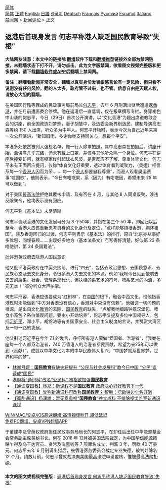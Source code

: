  <!-- 面包屑导航 --> <div class="breadcrumb"><!-- GTranslate: https://gtranslate.io/ -->  <div class="switcher notranslate">  <div class="selected">  <a href="#" onclick="return false;"> 简体</a>  </div>  <div class="option">  <a href="https://www.bannedbook.org" onclick="doGTranslate('zh-CN|zh-CN');jQuery('div.switcher div.selected a').html(jQuery(this).html());return false;" title="简体中文" class="nturl selected"> 简体</a>  <a href="https://www.bannedbook.org/zh-tw/" onclick="doGTranslate('zh-CN|zh-TW');jQuery('div.switcher div.selected a').html(jQuery(this).html());return false;" title="繁體中文" class="nturl"> 正體</a>  <a href="https://www.bannedbook.org/en/" onclick="doGTranslate('zh-CN|en');jQuery('div.switcher div.selected a').html(jQuery(this).html());return false;" title="English" class="nturl"> English</a>  <a href="https://www.bannedbook.org/ja/" onclick="doGTranslate('zh-CN|ja');jQuery('div.switcher div.selected a').html(jQuery(this).html());return false;" title="日本語" class="nturl"> 日語</a>  <a href="https://www.bannedbook.org/ko/" onclick="doGTranslate('zh-CN|ko');jQuery('div.switcher div.selected a').html(jQuery(this).html());return false;" title="한국어" class="nturl"> 한국어</a>  <a href="https://www.bannedbook.org/de/" onclick="doGTranslate('zh-CN|de');jQuery('div.switcher div.selected a').html(jQuery(this).html());return false;" title="Deutsch" class="nturl"> Deutsch</a>  <a href="https://www.bannedbook.org/fr/" onclick="doGTranslate('zh-CN|fr');jQuery('div.switcher div.selected a').html(jQuery(this).html());return false;" title="Français" class="nturl"> Français</a>  <a href="https://www.bannedbook.org/ru/" onclick="doGTranslate('zh-CN|ru');jQuery('div.switcher div.selected a').html(jQuery(this).html());return false;" title="Русский" class="nturl"> Русский</a>  <a href="https://www.bannedbook.org/es/" onclick="doGTranslate('zh-CN|es');jQuery('div.switcher div.selected a').html(jQuery(this).html());return false;" title="Español" class="nturl"> Español</a>  <a href="https://www.bannedbook.org/it/" onclick="doGTranslate('zh-CN|it');jQuery('div.switcher div.selected a').html(jQuery(this).html());return false;" title="Italiano" class="nturl"> Italiano</a>  </div>  </div>      <div class='breadcrumb-sub'><!-- Breadcrumb NavXT 6.3.0 --> <a href="https://www.bannedbook.org/" class="home">禁闻网</a> &gt; <a href="https://www.bannedbook.org/bnews/comments/" class="category">新闻评论</a> &gt; 正文</div></div><h2>返港后首现身发言 何志平称港人缺乏国民教育导致“失根”</h2> <p class="notice"><b>大陆网友注意：本文中的链接除 <a href="https://github.com/bannedbook/fanqiang" >翻墙</a>软件下载和<a href="https://github.com/killgcd/justmysocks/blob/master/README.md">翻墙推荐</a>链接外全部为禁网链接，未翻墙状态下打不开，请勿点击。此为文字版禁闻，欲看图文视频完整版和更多禁闻，请下载<a href="https://github.com/bannedbook/fanqiang">翻墙软件或APP</a>后翻墙上禁闻网。</p><p>备注：翻墙看新闻非常安全，翻墙以真实身份发表敏感言论有一定风险，但只看不说则没有任何风险，翻的人太多，政府管不过来，也不管。信息自由是天赋人权，请放心大胆的翻墙。</b></p>  <div class="entry">  <p>在美国因行贿等罪成的民政事务局前局长<a href="https://www.bannedbook.org/bnews/tag/%E4%BD%95%E5%BF%97%E5%B9%B3/" class="st_tag internal_tag" rel="tag" title="标签 何志平 下的日志">何志平</a>，去年 6 月刑满出狱后遭遣返<a href="https://www.bannedbook.org/bnews/tag/%e9%a6%99%e6%b8%af/" class="st_tag internal_tag" rel="tag" title="标签 香港 下的日志">香港</a>，并在月前遭医委会停牌。他在返港后一直低调，仅在报章撰写专栏。身穿褐色中山装的何志平，今日（29日）首次公开演讲，以“文化香港”为题出席道教联合会的讲座，前全国政协刘梦熊，妻子胡慧中，及选委会新界别选民、建制导演高志森等约 150 人出席，听众多为中年人。何志平开场时，表示今次为自己近年来第一次公开演讲，“新知旧雨，多谢你哋支持同关心，想报个平安”。</p> <p>本港多处依然被列入强检名单，惟一行人除罩拍照，其中高志森在拍摄后、讲座开始，至讲座几乎完结，仍未有戴上口罩，并仅与其他听众隔一个身位。何志平在讲座后接受访问，就有穆家俊引起球衣风波，是否反应不了解、尊重体育文化，何志平未有正面回应提问，仅称“体育文化好重要，透过体育看到凝聚力，（奥运）相信系每一个<a href="https://www.bannedbook.org/bnews/tag/%E9%A6%99%E6%B8%AF%E4%BA%BA/" class="st_tag internal_tag" rel="tag" title="标签 香港人 下的日志">香港人</a>因而为荣……. 每一个<a href="https://www.bannedbook.org/bnews/tag/%e6%b8%af%e4%ba%ba/" class="st_tag internal_tag" rel="tag" title="标签 港人 下的日志">港人</a>都要自我尊重”，而港人观看奥运赛事“嘘国歌”，他则表示，“今日有咁嘅果，系（因为）有咁嘅因，希望未来 25 年可以做到”。</p>  <p>对于美国<a href="https://www.bannedbook.org/bnews/tag/%e6%9c%80%e9%ab%98%e6%b3%95%e9%99%a2/" class="st_tag internal_tag" rel="tag" title="标签 最高法院 下的日志">最高法院</a>拒绝其覆核申请，及有否在 4 月，与其他 8 人同桌饭聚，涉违反限聚令，他均表示没有回应。</p> <p>何志平称《基本法》未尽清晰</p>  <p>何志平谈及香港的文化发展可分为 3 个50年，并指在第三个 50 年，即回归以后至今，香港人应该重新思考自身的文化身分及定位，“点样能够植根香港，胸怀祖国”。谈及香港回归的过渡，何志平则表示《基本法》的推行，原自“北京亦从事好多优惠，同埋眷顾…….出现好多地方（基本法条文）冇写得好清楚，好似第 23 条唔使讲，第 24 条国籍法”。</p> <p>批评港英政府去除港人国民意识</p>  <p>他又批评港英政府在中英交接前，进行“四去”，包括去政治思想、去国民意识、去民族心态及去文化身分，令很多港人失去文化的本源，例如“我哋今日见到依啲去去去的后果。社会、管理系现代化，但扶植的系艺术的符号，唔系艺术的内涵，多元无本！”部分听众大声拍掌。</p> <p>何志平形容，香港应该要成为“红树林”，在<span class='wp_keywordlink_affiliate'><a href="https://www.bannedbook.org/" title="中国" target="_blank">中国</a></span>的根下，融合中西文化，惟他指香港现时未能做到“中方对香港没有信心，香港对中央没有信赖”。他强调一切问题的根源，是出自文化<a href="https://www.bannedbook.org/bnews/tag/%e6%95%99%e8%82%b2/" class="st_tag internal_tag" rel="tag" title="标签 教育 下的日志">教育</a>的去除、<a href="https://www.bannedbook.org/bnews/tag/%E5%9B%BD%E6%B0%91%E6%95%99%E8%82%B2/" class="st_tag internal_tag" rel="tag" title="标签 国民教育 下的日志">国民教育</a>的缺失，“点解我哋细路钟意汉堡包，唔食小笼包？系价值观问题，要由小开始培养”，何志平又提及多位中国领导人，包括<a href="https://www.bannedbook.org/bnews/tag/%e4%b9%a0%e8%bf%91%e5%b9%b3/" class="st_tag internal_tag" rel="tag" title="标签 习近平 下的日志">习近平</a>、邓小平，胡锦涛等有关国家安全、社会主义制度的言论，并赞赏大湾区及一带一路的发展。</p>  <p>他又引述习近平在今年 7.1 的发言，呼吁所有港人要做“爱国者、治港者”，“我哋在座每一个人都系治港者，740 万香港人的治港者都要贡献，希望为来25年可以做到（贡献）”，成就以中华文化为本的中华民族伟大复兴，“中国梦就系世界梦，世界和平的梦”。</p> <ul class='op-related-articles' title='相关阅读'> <li><a href='https://www.bannedbook.org/bnews/comments/20210428/1535423.html' target='_blank'>林郑月娥：<b>国民教育</b>有缺失将提升 “公民与社会发展科”教今日中国 “公民”误读成“国民”</a></li> <li><a href='https://www.bannedbook.org/bnews/headline/20210331/1516850.html' target='_blank'>港府将“通识科”改名“公民科” 被指欲加强<b>国民教育</b></a></li> <li><a href='https://www.bannedbook.org/bnews/comments/20210209/1484442.html' target='_blank'>【通识变国教】林郑：新课程不是<b>国民教育</b> 政府决心好好教育下一代</a></li> <li><a href='https://www.bannedbook.org/bnews/comments/20210208/1483783.html' target='_blank'>【通识变国教】曾称新通识科可改称<b>国民教育</b> 刘智鹏：唔敢讲边个名好啲</a></li> <li><a href='https://www.bannedbook.org/bnews/comments/20210208/1483699.html' target='_blank'>【阉割通识】杨润雄：暂无意重推“<b>国民教育</b>”独立成科 不排除视学监察新通识课程</a></li> </ul> <p class="texttj"> <a href="https://github.com/bannedbook/fanqiang/wiki/V2ray%E6%9C%BA%E5%9C%BA" target="_blank">WIN/MAC/安卓/iOS高速翻墙:高清视频秒开,超低延迟</a><br/> <a href="https://github.com/bannedbook/fanqiang/wiki/%E7%A6%81%E9%97%BB%E7%BD%91%E5%AE%89%E5%8D%93%E7%BF%BB%E5%A2%99%E6%96%B0%E9%97%BBAPP" target="_blank">免费PC翻墙、安卓VPN翻墙APP</a></p><p>于董建华及曾荫权政府担任民政事务局局长的何志平，在卸任后出任中华能源基金会常务副主席兼秘书长。何在 2018 年 12月被美国法院裁定，为中国华信能源贿赂乍得及乌干达官员、贪污及洗黑钱等 7 项罪名成立，判监 3 年，罚款 40 万美元。何志平去年 6 月刑满出狱后，被香港医务委员会裁定专业失德，被判处除名12 个月。约数月前，何志平曾就裁决向美国最高法院申请覆核，惟被最高法院拒绝。</p><a name='sharetosocial'></a>  <div style="margin-bottom:5px;padding-bottom:5px;clear:both"> <div id="archive-pix-1" class="banner-ads"> <!-- AuctionX Display platform tag START --> <div id="26318x728x90x621x_ADSLOT2" clicktrack="%%CLICK_URL_ESC%%"></div> <!-- AuctionX Display platform tag END --> </div> <div id="archive-pix-2" class="banner-ads"> <!-- AuctionX Display platform tag START --> <div id="26315x300x250x621x_ADSLOT2" clicktrack="%%CLICK_URL_ESC%%"></div> <!-- AuctionX Display platform tag END --> </div> </div>  <div id="archive-pix-1" class="banner-ads"> <!-- AuctionX Display platform tag START --> <div id="26318x728x90x621x_ADSLOT3" clicktrack="%%CLICK_URL_ESC%%"></div> <!-- AuctionX Display platform tag END --> </div> <div><b>本文的图文或视频完整版</b>：<a href='https://www.bannedbook.org/bnews/comments/20210730/1596661.html'>返港后首现身发言 何志平称港人缺乏国民教育导致“失根”</a></div>  </div><!--END ENTRY--> 